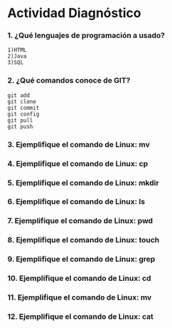 # Actividad Diagnóstico


### 1. ¿Qué lenguajes de programación a usado?
	1)HTML
	2)Java
	3)SQL
### 2. ¿Qué comandos conoce de GIT?
	git add
	git clone
	git commit
	git config
	git pull
	git push
### 3. Ejemplifique el comando de Linux: mv
### 4. Ejemplifique el comando de Linux: cp
### 5. Ejemplifique el comando de Linux: mkdir
### 6. Ejemplifique el comando de Linux: ls
### 7. Ejemplifique el comando de Linux: pwd
### 8. Ejemplifique el comando de Linux: touch
### 9. Ejemplifique el comando de Linux: grep
### 10. Ejemplifique el comando de Linux: cd
### 11. Ejemplifique el comando de Linux: mv
### 12. Ejemplifique el comando de Linux: cat
